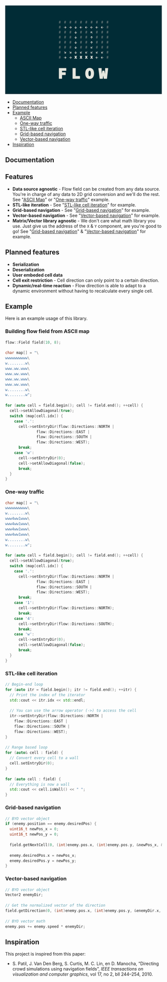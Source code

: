 ![Flow cover image](https://raw.githubusercontent.com/stnKrisna/Flow/master/readme/flow.png)

- [Documentation](#documentation)
- [Planned features](#planned-features)
- [Example](#example)
  - [ASCII Map](#building-flow-field-from-ascii-map)
  - [One-way traffic](#one-way-traffic)
  - [STL-like cell iteration](#stl-like-cell-iteration)
  - [Grid-based navigation](#grid-based-navigation)
  - [Vector-based navigation](#vector-based-navigation)
- [Inspiration](#inspiration)

## Documentation

## Features
- **Data source agnostic** - Flow field can be created from any data source. You're in charge of any data to 2D grid conversion and we'll do the rest. See "[ASCII Map](#building-flow-field-from-ascii-map)" or "[One-way traffic](#one-way-traffic)" example.
- **STL-like iteration** - See "[STL-like cell iteration](#stl-like-cell-iteration)" for example.
- **Grid-based navigation** - See "[Grid-based navigation](#grid-based-navigation)" for example.
- **Vector-based navigation** - See "[Vector-based navigation](#vector-based-navigation)" for example.
- **Matrix/Vector library agnostic** - We don't care what math library you use. Just give us the address of the `X` & `Y` component, are you're good to go! See "[Grid-based navigation](#grid-based-navigation)" & "[Vector-based navigation](#vector-based-navigation)" for example.

## Planned features
- **Serialization**
- **Deserialization**
- **User embeded cell data**
- **Cell exit restriction** - Cell direction can only point to a certain direction.
- **Dynamic/real-time reaction** - Flow direction is able to adapt to a dynamic environment without having to recalculate every single cell.

## Example
Here is an example usage of this library.

### Building flow field from ASCII map
```c++
flow::Field field(10, 8);

char map[] = "\
wwwwwwwwww\
w........w\
www.ww.www\
www.ww.www\
www.ww.www\
www.ww.www\
w........w\
w........w";

for (auto cell = field.begin(); cell != field.end(); ++cell) {
  cell->setAllowDiagonal(true);
  switch (map[cell.idx]) {
    case '.':
      cell->setEntryDir(flow::Directions::NORTH |
              flow::Directions::EAST |
              flow::Directions::SOUTH |
              flow::Directions::WEST);
      break;
    case 'w':
      cell->setEntryDir(0);
      cell->setAllowDiagonal(false);
      break;
  }
}
```

### One-way traffic
```c++
char map[] = "\
wwwwwwwwww\
w........w\
www4ww1www\
www4ww1www\
www4ww1www\
www4ww1www\
w........w\
w........w";

for (auto cell = field.begin(); cell != field.end(); ++cell) {
  cell->setAllowDiagonal(true);
  switch (map[cell.idx]) {
    case '.':
      cell->setEntryDir(flow::Directions::NORTH |
              flow::Directions::EAST |
              flow::Directions::SOUTH |
              flow::Directions::WEST);
      break;
    case '1':
      cell->setEntryDir(flow::Directions::NORTH);
      break;
    case '4':
      cell->setEntryDir(flow::Directions::SOUTH);
      break;
    case 'w':
      cell->setEntryDir(0);
      cell->setAllowDiagonal(false);
      break;
  }
}
```

### STL-like cell iteration
```c++
// Begin-end loop
for (auto itr = field.begin(); itr != field.end(); ++itr) {
  // Print the index of the iterator
  std::cout << itr.idx << std::endl;
  
  // You can use the arrow operator (->) to access the cell
  itr->setEntryDir(flow::Directions::NORTH |
    flow::Directions::EAST |
    flow::Directions::SOUTH |
    flow::Directions::WEST);
}

// Range based loop
for (auto& cell : field) {
  // Convert every cell to a wall
  cell.setEntryDir(0);
}

for (auto cell : field) {
  // Everything is now a wall
  std::cout << cell.isWall() << " ";
}
```

### Grid-based navigation
```c++
// BYO vector object
if (enemy.position == enemy.desiredPos) {
  uint16_t newPos_x = 0;
  uint16_t newPos_y = 0;
  
  field.getNextCell(0, (int)enemy.pos.x, (int)enemy.pos.y, &newPos_x, &newPos_y);
  
  enemy.desiredPos.x = newPos_x;
  enemy.desiredPos.y = newPos_y;
}
```

### Vector-based navigation
```c++
// BYO vector object
Vector2 enemyDir;

// Get the normalized vector of the direction
field.getDirection(0, (int)enemy.pos.x, (int)enemy.pos.y, &enemyDir.x, &enemyDir.y);

// BYO vector math
enemy.pos += enemy.speed * enemyDir;
```

## Inspiration
This project is inspired from this paper:

- S. Patil, J. Van Den Berg, S. Curtis, M. C. Lin, en D. Manocha, “Directing crowd simulations using navigation fields”, _IEEE transactions on visualization and computer graphics_, vol 17, no 2, bll 244–254, 2010.
